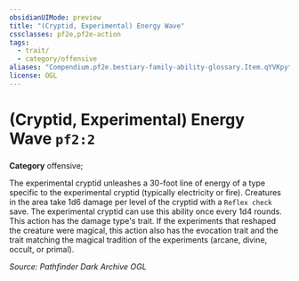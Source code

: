```yaml
---
obsidianUIMode: preview
title: "(Cryptid, Experimental) Energy Wave"
cssclasses: pf2e,pf2e-action
tags:
  - trait/
  - category/offensive
aliases: "Compendium.pf2e.bestiary-family-ability-glossary.Item.qYVKpytVx46oBVox"
license: OGL
---
```

# (Cryptid, Experimental) Energy Wave `pf2:2`

### 

**Category** offensive; 




The experimental cryptid unleashes a 30-foot line of energy of a type specific to the experimental cryptid (typically electricity or fire). Creatures in the area take 1d6 damage per level of the cryptid with a `Reflex check` save. The experimental cryptid can use this ability once every 1d4 rounds. This action has the damage type's trait. If the experiments that reshaped the creature were magical, this action also has the evocation trait and the trait matching the magical tradition of the experiments (arcane, divine, occult, or primal).

*Source: Pathfinder Dark Archive*
*OGL*